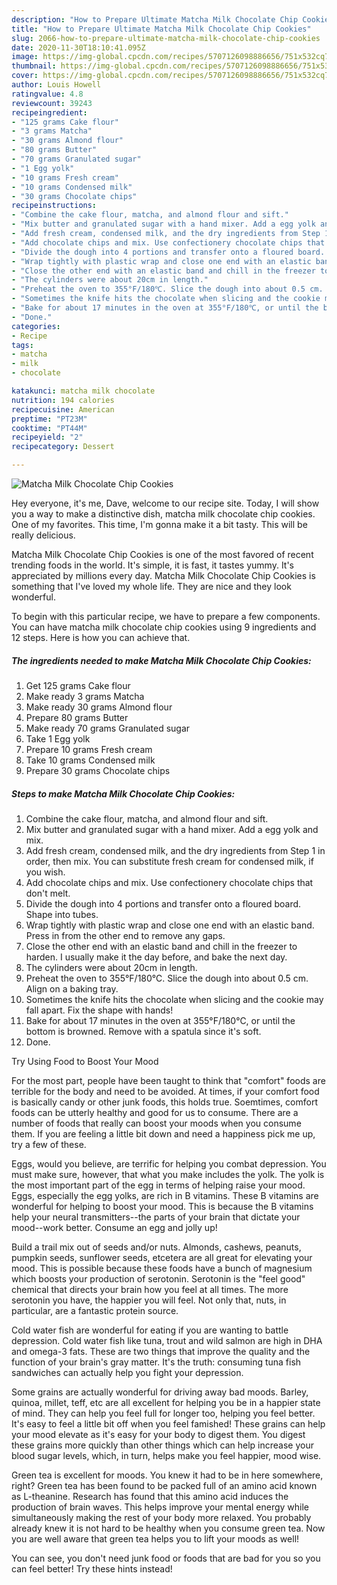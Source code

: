 ```yaml
---
description: "How to Prepare Ultimate Matcha Milk Chocolate Chip Cookies"
title: "How to Prepare Ultimate Matcha Milk Chocolate Chip Cookies"
slug: 2066-how-to-prepare-ultimate-matcha-milk-chocolate-chip-cookies
date: 2020-11-30T18:10:41.095Z
image: https://img-global.cpcdn.com/recipes/5707126098886656/751x532cq70/matcha-milk-chocolate-chip-cookies-recipe-main-photo.jpg
thumbnail: https://img-global.cpcdn.com/recipes/5707126098886656/751x532cq70/matcha-milk-chocolate-chip-cookies-recipe-main-photo.jpg
cover: https://img-global.cpcdn.com/recipes/5707126098886656/751x532cq70/matcha-milk-chocolate-chip-cookies-recipe-main-photo.jpg
author: Louis Howell
ratingvalue: 4.8
reviewcount: 39243
recipeingredient:
- "125 grams Cake flour"
- "3 grams Matcha"
- "30 grams Almond flour"
- "80 grams Butter"
- "70 grams Granulated sugar"
- "1 Egg yolk"
- "10 grams Fresh cream"
- "10 grams Condensed milk"
- "30 grams Chocolate chips"
recipeinstructions:
- "Combine the cake flour, matcha, and almond flour and sift."
- "Mix butter and granulated sugar with a hand mixer. Add a egg yolk and mix."
- "Add fresh cream, condensed milk, and the dry ingredients from Step 1 in order, then mix. You can substitute fresh cream for condensed milk, if you wish."
- "Add chocolate chips and mix. Use confectionery chocolate chips that don&#39;t melt."
- "Divide the dough into 4 portions and transfer onto a floured board. Shape into tubes."
- "Wrap tightly with plastic wrap and close one end with an elastic band. Press in from the other end to remove any gaps."
- "Close the other end with an elastic band and chill in the freezer to harden. I usually make it the day before, and bake the next day."
- "The cylinders were about 20cm in length."
- "Preheat the oven to 355°F/180℃. Slice the dough into about 0.5 cm. Align on a baking tray."
- "Sometimes the knife hits the chocolate when slicing and the cookie may fall apart. Fix the shape with hands!"
- "Bake for about 17 minutes in the oven at 355°F/180℃, or until the bottom is browned. Remove with a spatula since it&#39;s soft."
- "Done."
categories:
- Recipe
tags:
- matcha
- milk
- chocolate

katakunci: matcha milk chocolate 
nutrition: 194 calories
recipecuisine: American
preptime: "PT23M"
cooktime: "PT44M"
recipeyield: "2"
recipecategory: Dessert

---
```



![Matcha Milk Chocolate Chip Cookies](https://img-global.cpcdn.com/recipes/5707126098886656/751x532cq70/matcha-milk-chocolate-chip-cookies-recipe-main-photo.jpg)

Hey everyone, it's me, Dave, welcome to our recipe site. Today, I will show you a way to make a distinctive dish, matcha milk chocolate chip cookies. One of my favorites. This time, I'm gonna make it a bit tasty. This will be really delicious.

Matcha Milk Chocolate Chip Cookies is one of the most favored of recent trending foods in the world. It's simple, it is fast, it tastes yummy. It's appreciated by millions every day. Matcha Milk Chocolate Chip Cookies is something that I've loved my whole life. They are nice and they look wonderful.




To begin with this particular recipe, we have to prepare a few components. You can have matcha milk chocolate chip cookies using 9 ingredients and 12 steps. Here is how you can achieve that.

<!--inarticleads1-->

##### The ingredients needed to make Matcha Milk Chocolate Chip Cookies:

1. Get 125 grams Cake flour
1. Make ready 3 grams Matcha
1. Make ready 30 grams Almond flour
1. Prepare 80 grams Butter
1. Make ready 70 grams Granulated sugar
1. Take 1 Egg yolk
1. Prepare 10 grams Fresh cream
1. Take 10 grams Condensed milk
1. Prepare 30 grams Chocolate chips




<!--inarticleads2-->

##### Steps to make Matcha Milk Chocolate Chip Cookies:

1. Combine the cake flour, matcha, and almond flour and sift.
1. Mix butter and granulated sugar with a hand mixer. Add a egg yolk and mix.
1. Add fresh cream, condensed milk, and the dry ingredients from Step 1 in order, then mix. You can substitute fresh cream for condensed milk, if you wish.
1. Add chocolate chips and mix. Use confectionery chocolate chips that don&#39;t melt.
1. Divide the dough into 4 portions and transfer onto a floured board. Shape into tubes.
1. Wrap tightly with plastic wrap and close one end with an elastic band. Press in from the other end to remove any gaps.
1. Close the other end with an elastic band and chill in the freezer to harden. I usually make it the day before, and bake the next day.
1. The cylinders were about 20cm in length.
1. Preheat the oven to 355°F/180℃. Slice the dough into about 0.5 cm. Align on a baking tray.
1. Sometimes the knife hits the chocolate when slicing and the cookie may fall apart. Fix the shape with hands!
1. Bake for about 17 minutes in the oven at 355°F/180℃, or until the bottom is browned. Remove with a spatula since it&#39;s soft.
1. Done.




Try Using Food to Boost Your Mood


For the most part, people have been taught to think that "comfort" foods are terrible for the body and need to be avoided. At times, if your comfort food is basically candy or other junk foods, this holds true. Soemtimes, comfort foods can be utterly healthy and good for us to consume. There are a number of foods that really can boost your moods when you consume them. If you are feeling a little bit down and need a happiness pick me up, try a few of these.

Eggs, would you believe, are terrific for helping you combat depression. You must make sure, however, that what you make includes the yolk. The yolk is the most important part of the egg in terms of helping raise your mood. Eggs, especially the egg yolks, are rich in B vitamins. These B vitamins are wonderful for helping to boost your mood. This is because the B vitamins help your neural transmitters--the parts of your brain that dictate your mood--work better. Consume an egg and jolly up!

Build a trail mix out of seeds and/or nuts. Almonds, cashews, peanuts, pumpkin seeds, sunflower seeds, etcetera are all great for elevating your mood. This is possible because these foods have a bunch of magnesium which boosts your production of serotonin. Serotonin is the "feel good" chemical that directs your brain how you feel at all times. The more serotonin you have, the happier you will feel. Not only that, nuts, in particular, are a fantastic protein source.

Cold water fish are wonderful for eating if you are wanting to battle depression. Cold water fish like tuna, trout and wild salmon are high in DHA and omega-3 fats. These are two things that improve the quality and the function of your brain's gray matter. It's the truth: consuming tuna fish sandwiches can actually help you fight your depression. 

Some grains are actually wonderful for driving away bad moods. Barley, quinoa, millet, teff, etc are all excellent for helping you be in a happier state of mind. They can help you feel full for longer too, helping you feel better. It's easy to feel a little bit off when you feel famished! These grains can help your mood elevate as it's easy for your body to digest them. You digest these grains more quickly than other things which can help increase your blood sugar levels, which, in turn, helps make you feel happier, mood wise.

Green tea is excellent for moods. You knew it had to be in here somewhere, right? Green tea has been found to be packed full of an amino acid known as L-theanine. Research has found that this amino acid induces the production of brain waves. This helps improve your mental energy while simultaneously making the rest of your body more relaxed. You probably already knew it is not hard to be healthy when you consume green tea. Now you are well aware that green tea helps you to lift your moods as well!

You can see, you don't need junk food or foods that are bad for you so you can feel better! Try  these hints  instead!

